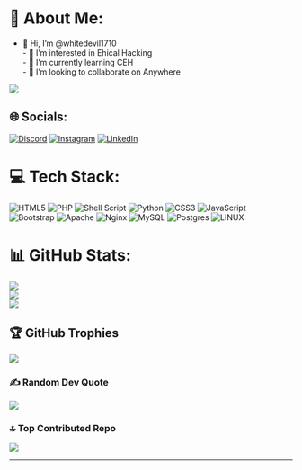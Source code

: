 # 💫 About Me:
- 👋 Hi, I’m @whitedevil1710<br>- 👀 I’m interested in Ehical Hacking<br>- 🌱 I’m currently learning CEH<br>- 💞️ I’m looking to collaborate on Anywhere<br>

[![](https://visitcount.itsvg.in/api?id=whitedevil1710&icon=5&color=0)](https://visitcount.itsvg.in)

## 🌐 Socials:
[![Discord](https://img.shields.io/badge/Discord-%237289DA.svg?logo=discord&logoColor=white)](https://discord.gg/VV#1708) [![Instagram](https://img.shields.io/badge/Instagram-%23E4405F.svg?logo=Instagram&logoColor=white)](https://instagram.com/__white_devil__17) [![LinkedIn](https://img.shields.io/badge/LinkedIn-%230077B5.svg?logo=linkedin&logoColor=white)](https://linkedin.com/in/vipin-venu) 

# 💻 Tech Stack:
![HTML5](https://img.shields.io/badge/html5-%23E34F26.svg?style=for-the-badge&logo=html5&logoColor=white) ![PHP](https://img.shields.io/badge/php-%23777BB4.svg?style=for-the-badge&logo=php&logoColor=white) ![Shell Script](https://img.shields.io/badge/shell_script-%23121011.svg?style=for-the-badge&logo=gnu-bash&logoColor=white) ![Python](https://img.shields.io/badge/python-3670A0?style=for-the-badge&logo=python&logoColor=ffdd54) ![CSS3](https://img.shields.io/badge/css3-%231572B6.svg?style=for-the-badge&logo=css3&logoColor=white) ![JavaScript](https://img.shields.io/badge/javascript-%23323330.svg?style=for-the-badge&logo=javascript&logoColor=%23F7DF1E) ![Bootstrap](https://img.shields.io/badge/bootstrap-%23563D7C.svg?style=for-the-badge&logo=bootstrap&logoColor=white) ![Apache](https://img.shields.io/badge/apache-%23D42029.svg?style=for-the-badge&logo=apache&logoColor=white) ![Nginx](https://img.shields.io/badge/nginx-%23009639.svg?style=for-the-badge&logo=nginx&logoColor=white) ![MySQL](https://img.shields.io/badge/mysql-%2300f.svg?style=for-the-badge&logo=mysql&logoColor=white) ![Postgres](https://img.shields.io/badge/postgres-%23316192.svg?style=for-the-badge&logo=postgresql&logoColor=white) ![LINUX](https://img.shields.io/badge/Linux-FCC624?style=for-the-badge&logo=linux&logoColor=black)
# 📊 GitHub Stats:
![](https://github-readme-stats.vercel.app/api?username=whitedevil1710&theme=dark&hide_border=false&include_all_commits=true&count_private=true)<br/>
![](https://github-readme-streak-stats.herokuapp.com/?user=whitedevil1710&theme=dark&hide_border=false)<br/>
![](https://github-readme-stats.vercel.app/api/top-langs/?username=whitedevil1710&theme=dark&hide_border=false&include_all_commits=true&count_private=true&layout=compact)

## 🏆 GitHub Trophies
![](https://github-profile-trophy.vercel.app/?username=whitedevil1710&theme=radical&no-frame=false&no-bg=false&margin-w=4)

### ✍️ Random Dev Quote
![](https://quotes-github-readme.vercel.app/api?type=horizontal&theme=dark)

### 🔝 Top Contributed Repo
![](https://github-contributor-stats.vercel.app/api?username=whitedevil1710&limit=5&theme=dark&combine_all_yearly_contributions=true)

---
